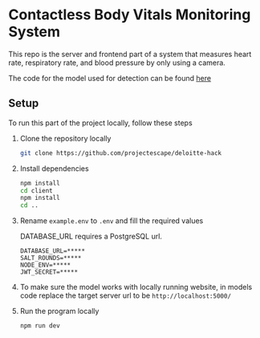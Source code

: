 # Contactless Body Vitals Monitoring System

This repo is the server and frontend part of a system that measures heart rate, respiratory rate, and blood pressure by only using a camera.

The code for the model used for detection can be found [here](https://github.com/ArpitSingla/Contactless-Monitoring-System)

## Setup

To run this part of the project locally, follow these steps

1. Clone the repository locally

   ```bash
   git clone https://github.com/projectescape/deloitte-hack
   ```

1. Install dependencies

   ```bash
   npm install
   cd client
   npm install
   cd ..
   ```

1. Rename `example.env` to `.env` and fill the required values

   DATABASE_URL requires a PostgreSQL url.

   ```env
   DATABASE_URL=*****
   SALT_ROUNDS=*****
   NODE_ENV=*****
   JWT_SECRET=*****
   ```

1. To make sure the model works with locally running website, in models code replace the target server url to be `http://localhost:5000/`

1. Run the program locally
   ```bash
   npm run dev
   ```
